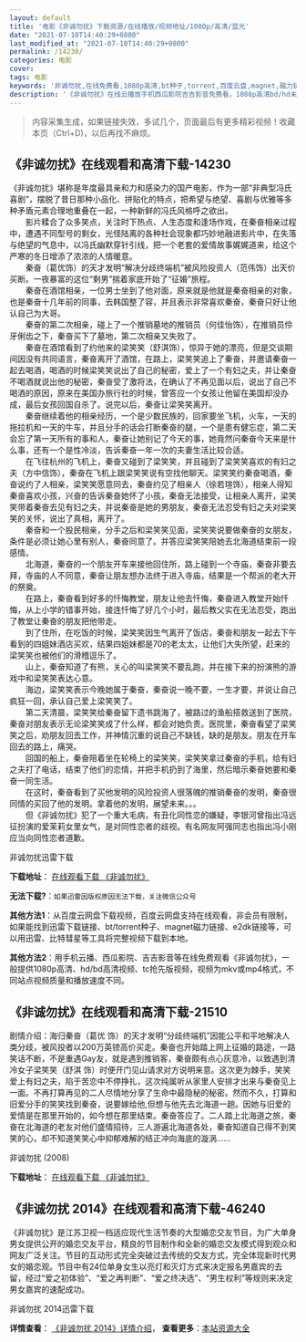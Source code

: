 ```yaml
---
layout: default
title: '电影《非诚勿扰》下载资源/在线播放/视频地址/1080p/高清/蓝光'
date: "2021-07-10T14:40:29+0800"
last_modified_at: "2021-07-10T14:40:29+0800"
permalink: /14230/
categories: 电影
cover:
tags: 电影
keywords: '非诚勿扰,在线免费看,1080p高清,bt种子,torrent,百度云盘,magnet,磁力链,迅雷下载资源'
description: '《非诚勿扰》在线云播放手机西瓜影院吉吉影音免费看，1080p高清bd/hd未删减完整版和tc抢先枪版，mkv/mp4格式，附带bt/torrent种子、magnet/磁力链、百度云盘、网盘资源迅雷下载链接'
---
```


>内容采集生成，如果链接失效，多试几个，页面最后有更多精彩视频！收藏本页（Ctrl+D)，以后再找不麻烦。


## 《非诚勿扰》在线观看和高清下载-14230

《非诚勿扰》堪称是年度最具亲和力和感染力的国产电影，作为一部&ldquo;非典型冯氏喜剧&rdquo;，摆脱了昔日那种小品化、拼贴化的特点，把希望与绝望、喜剧与优雅等多种矛盾元素合理地重叠在一起，一种新鲜的冯氏风格呼之欲出。<br />　　影片糅合了众多笑点，关注时下热点、人生态度和逢场作戏，在秦奋相亲过程中，遭遇不同型号的剩女，光怪陆离的各种社会现象都巧妙地融进影片中，在失落与绝望的气息中，以冯氏幽默穿针引线，把一个老套的爱情故事娓娓道来，给这个严寒的冬日增添了浓浓的人情暖意。<br />　　秦奋（葛优饰）的天才发明“解决分歧终端机&rdquo;被风险投资人（范伟饰）出天价买断。一夜暴富的这位“剩男”揣着家底开始了“征婚”旅程。<br />　　秦奋在酒馆相亲，一位男士坐到了他对面，原来就是他就是秦奋相亲的对象，也是秦奋十几年前的同事，去韩国整了容，并且表示非常喜欢秦奋，秦奋只好让他认自己为大哥。<br />　　秦奋的第二次相亲，碰上了一个推销墓地的推销员（何佳怡饰），在推销员伶牙俐齿之下，秦奋买下了墓地，第二次相亲又失败了。<br />　　秦奋在酒馆看到了约他来的梁笑笑（舒淇饰），惊异于她的漂亮，但是交谈期间因没有共同语言，秦奋离开了酒馆，在路上，梁笑笑追上了秦奋，并邀请秦奋一起去喝酒，喝酒的时候梁笑笑说出了自己的秘密，爱上了一个有妇之夫，并让秦奋不喝酒就说出他的秘密，秦奋受了激将法，在确认了不再见面以后，说出了自己不喝酒的原因，原来在美国办旅行社的时候，曾答应一个女孩让他留在美国却没办成，最后女孩回国自杀了。说完以后，秦奋让梁笑笑离开。<br />　　秦奋继续着他的相亲经历，一个是少数民族的，回家要坐飞机，火车，一天的拖拉机和一天的牛车，并且分手的话会打断秦奋的腿，一个是患有健忘症，第二天会忘了第一天所有的事和人，秦奋让她别记了今天的事，她竟然问秦奋今天来是什么事，还有一个是性冷淡，告诉秦奋一年一次的夫妻生活比较合适。<br />　　在飞往杭州的飞机上，秦奋又碰到了梁笑笑，并且碰到了梁笑笑喜欢的有妇之夫（方中信饰），秦奋在飞机上跟梁笑笑说有空找他聊天。梁笑笑约秦奋喝酒，秦奋说约了人相亲，梁笑笑愿意同去，秦奋约见了相亲人（徐若瑄饰），相亲人得知秦奋喜欢小孩，兴奋的告诉秦奋她怀了小孩，秦奋无法接受，让相亲人离开，梁笑笑带着秦奋去见有妇之夫，并说秦奋是她的男朋友，秦奋无法忍受有妇之夫对梁笑笑的关怀，说出了真相，离开了。<br />　　秦奋和一个股民相亲，分手之后和梁笑笑见面，梁笑笑说要做秦奋的女朋友，条件是必须让她心里有别人，秦奋同意了。并答应梁笑笑陪她去北海道结束前一段感情。<br />　　北海道，秦奋的一个朋友开车来接他回住所，路上碰到一个寺庙，秦奋非要去拜，寺庙的人不同意，秦奋让朋友想办法终于进入寺庙，结果是一个帮派的老大开的祭奠。<br />　　在路上，秦奋看到好多的忏悔教堂，朋友让他去忏悔，秦奋进入教堂开始忏悔，从上小学的错事开始，接连忏悔了好几个小时，最后教父实在无法忍受，跑出了教堂让秦奋的朋友把他带走。<br />　　到了住所，在吃饭的时候，梁笑笑因生气离开了饭店，秦奋和朋友一起去下午看到的四姐妹酒店买欢，结果四姐妹都是70的老太太，让他们大失所望，赶来的梁笑笑也被他们的滑稽逗乐了。<br />　　山上，秦奋知道了有熊，关心的叫梁笑笑不要乱跑，并在接下来的扮演熊的游戏中和梁笑笑表达心意。<br />　　海边，梁笑笑表示今晚她属于秦奋，秦奋说一晚不要，一生才要，并说让自己疯狂一回，承认自己爱上梁笑笑了。<br />　　第二天清晨，梁笑笑给秦奋留下遗书跳海了，被路过的渔船搭救送到了医院，秦奋对朋友表示无论梁笑笑成了什么样，都会对她负责。医院里，秦奋看望了梁笑笑之后，劝朋友回去工作，并神情沉重的说自己不缺钱，缺的是朋友。朋友在开车回去的路上，痛哭。<br />　　回国的船上，秦奋陪着坐在轮椅上的梁笑笑，梁笑笑拿过秦奋的手机，给有妇之夫打了电话，结束了他们的恋情，并把手机扔到了海里，然后暗示秦奋她要和秦奋一同生活。<br />　　在这时，秦奋看到了买他发明的风险投资人很落魄的推销秦奋的发明，秦奋很同情的买回了他的发明。拿着他的发明，展望未来。。。<br />　　但《非诚勿扰》犯了一个重大毛病，有丑化同性恋的嫌疑，李银河曾指出冯远征扮演的爱茉莉女里女气，是对同性恋者的歧视。有名网友阿强同志也指出冯小刚应当向同性恋者道歉。


非诚勿扰迅雷下载

**下载地址**： [在线观看下载 《非诚勿扰》](https://www.993dy.com//vod-detail-id-21333.html) 


**无法下载?**：`如果迅雷因版权原因无法下载，关注微信公众号 `

**其他方法1**：从百度云网盘下载视频，百度云网盘支持在线观看，非会员有限制，如果能找到迅雷下载链接、bt/torrent种子、magnet磁力链接、e2dk链接等，可以用迅雷、比特彗星等工具将完整视频下载到本地。

**其他方法2**：用手机云播、西瓜影院、吉吉影音等在线免费观看《非诚勿扰》，一般提供1080p高清、hd/bd高清视频、tc抢先版视频，视频为mkv或mp4格式，不同站点视频质量和播放速度不同。


## 《非诚勿扰》在线观看和高清下载-21510

剧情介绍：海归秦奋（葛优 饰）的天才发明“分歧终端机”因能公平和平地解决人类分歧，被风投者以200万英镑高价买走。秦奋也开始踏上网上征婚的路途，一路笑话不断，不是重遇Gay友，就是遇到推销客，秦奋颇有点心灰意冷，以致遇到清冷女子梁笑笑（舒淇 饰）时便开门见山请求对方说明来意。这次更为棘手，笑笑爱上有妇之夫，陷于苦恋中不停挣扎，这次纯属听从家里人安排才出来与秦奋见上一面。不再打算再见的二人尽情地分享了生命中最隐秘的秘密。然而不久，打算和旧爱分手的笑笑找到秦奋，说要嫁给他,但想与他先去北海道一趟。因她与旧爱的爱情是在那里开始的，如今想在那里结束。秦奋答应了。二人踏上北海道之旅，秦奋在北海道的老友对他们盛情招待，三人游遍北海道各处，秦奋知道自己得不到笑笑的心，却不知道笑笑心中抑郁难解的结正冲向海底的漩涡……


非诚勿扰 (2008)

**下载地址**： [在线观看下载 《非诚勿扰》](https://www.btbtdy.me/btdy/dy1120.html) 


## 《非诚勿扰 2014》在线观看和高清下载-46240

《非诚勿扰》是江苏卫视一档适应现代生活节奏的大型婚恋交友节目，为广大单身男女提供公开的婚恋交友平台，精良的节目制作和全新的婚恋交友模式得到观众和网友广泛关注。节目的互动形式完全突破过去传统的交友方式，完全体现新时代男女的婚恋观。节目中有24位单身女生以亮灯和灭灯方式来决定报名男嘉宾的去留，经过&ldquo;爱之初体验&rdquo;、&ldquo;爱之再判断&rdquo;、&ldquo;爱之终决选&rdquo;、&ldquo;男生权利”等规则来决定男女嘉宾的速配成功。</p>


非诚勿扰 2014迅雷下载

**详情查看**： [《非诚勿扰 2014》详情介绍](/movie/46240/)， **查看更多**：[本站资源大全](/movie/t/all/)

